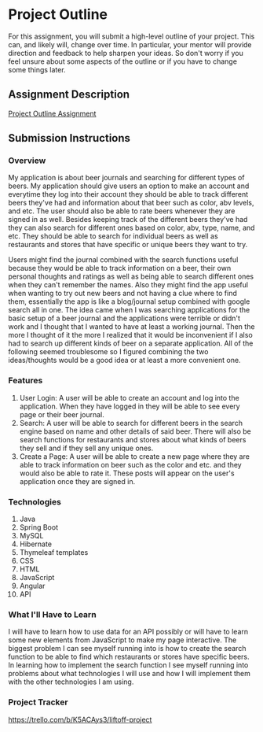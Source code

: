 # Project Outline
For this assignment, you will submit a high-level outline of your project. This can, and likely will, change over time. In particular, your mentor will provide direction and feedback to help sharpen your ideas. So don't worry if you feel unsure about some aspects of the outline or if you have to change some things later.

## Assignment Description
[Project Outline Assignment](https://education.launchcode.org/liftoff/modules/assignments/project-outline)

## Submission Instructions

### Overview
My application is about beer journals and searching for different types of beers. My application should give users an option to make an account and everytime they log into their account they should be able to track different beers they've had and information about that beer such as color, abv levels, and etc. The user should also be able to rate beers whenever they are signed in as well. Besides keeping track of the different beers they've had they can also search for different ones based on color, abv, type, name, and etc. They should be able to search for individual beers as well as restaurants and stores that have specific or unique beers they want to try.

Users might find the journal combined with the search functions useful because they would be able to track information on a beer, their own personal thoughts and ratings as well as being able to search different ones when they can't remember the names. Also they might find the app useful when wanting to try out new beers and not having a clue where to find them, essentially the app is like a blog/journal setup combined with google search all in one. The idea came when I was searching applications for the basic setup of a beer journal and the applications were terrible or didn't work and I thought that I wanted to have at least a working journal. Then the more I thought of it the more I realized that it would be inconvenient if I also had to search up different kinds of beer on a separate application. All of the following seemed troublesome so I figured combining the two ideas/thoughts would be a good idea or at least a more convenient one.
### Features
1. User Login: A user will be able to create an account and log into the application. When they have logged in they will be able to see every page or their beer journal.
2. Search: A user will be able to search for different beers in the search engine based on name and other details of said beer. There will also be search functions for restaurants and stores about what kinds of beers they sell and if they sell any unique ones.
3. Create a Page: A user will be able to create a new page where they are able to track information on beer such as the color and etc. and they would also be able to rate it. These posts will appear on the user's application once they are signed in.
### Technologies
1. Java
2. Spring Boot
3. MySQL
4. Hibernate
5. Thymeleaf templates
6. CSS
7. HTML
8. JavaScript
9. Angular
10. API
### What I'll Have to Learn
I will have to learn how to use data for an API possibly or will have to learn some new elements from JavaScript to make my page interactive. The biggest problem I can see myself running into is how to create the search function to be able to find which restaurants or stores have specific beers. In learning how to implement the search function I see myself running into problems about what technologies I will use and how I will implement them with the other technologies I am using.
### Project Tracker
https://trello.com/b/K5ACAys3/liftoff-project
